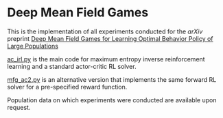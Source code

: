 # Deep Mean Field Games

This is the implementation of all experiments conducted for the _arXiv_ preprint [Deep Mean Field Games for Learning Optimal Behavior Policy of Large Populations](https://arxiv.org/abs/1711.03156)

[ac_irl.py](https://github.com/011235813/discrete_mean_field_game/blob/master/ac_irl.py) is the main code for maximum entropy inverse reinforcement learning and a standard actor-critic RL solver.

[mfg_ac2.py](https://github.com/011235813/discrete_mean_field_game/blob/master/mfg_ac2.py) is an alternative version that implements the same forward RL solver for a pre-specified reward function.

Population data on which experiments were conducted are available upon request.
